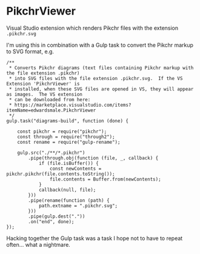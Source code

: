 # PikchrViewer
Visual Studio extension which renders Pikchr files with the extension `.pikchr.svg`

I'm using this in combination with a Gulp task to convert the Pikchr markup to SVG format, e.g.

```
/**
 * Converts Pikchr diagrams (text files containing Pikchr markup with the file extension .pikchr)
 * into SVG files with the file extension .pikchr.svg.  If the VS Extension 'PikchrViewer' is
 * installed, when these SVG files are opened in VS, they will appear as images.  The VS extension
 * can be downloaded from here:
 * https://marketplace.visualstudio.com/items?itemName=edwardsmale.PikchrViewer
 */
gulp.task("diagrams-build", function (done) {

    const pikchr = require("pikchr");
    const through = require("through2");
    const rename = require("gulp-rename");

    gulp.src("./**/*.pikchr")
        .pipe(through.obj(function (file, _, callback) {
            if (file.isBuffer()) {
                const newContents = pikchr.pikchr(file.contents.toString());
                file.contents = Buffer.from(newContents);
            }
            callback(null, file);
        }))
        .pipe(rename(function (path) {
            path.extname = ".pikchr.svg";
        }))
        .pipe(gulp.dest("."))
        .on("end", done);
});
```

Hacking together the Gulp task was a task I hope not to have to repeat often... what a nightmare.
